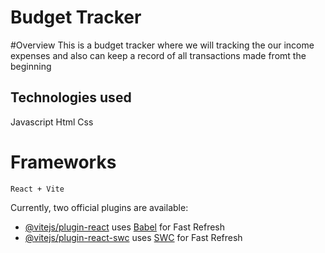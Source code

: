 # Budget Tracker 

#Overview 
This is a budget tracker where we will tracking the our income expenses and also can keep a record of all transactions made fromt the beginning 
## Technologies used 
   Javascript 
   Html 
   Css 
   # Frameworks
    React + Vite 
   

Currently, two official plugins are available:

- [@vitejs/plugin-react](https://github.com/vitejs/vite-plugin-react/blob/main/packages/plugin-react/README.md) uses [Babel](https://babeljs.io/) for Fast Refresh
- [@vitejs/plugin-react-swc](https://github.com/vitejs/vite-plugin-react-swc) uses [SWC](https://swc.rs/) for Fast Refresh
